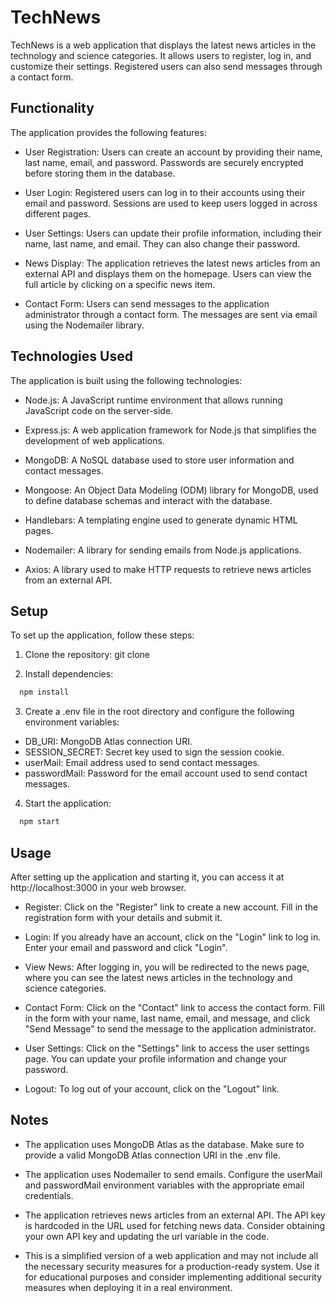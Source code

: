 
# TechNews

TechNews is a web application that displays the latest news articles in the technology and science categories. It allows users to register, log in, and customize their settings. Registered users can also send messages through a contact form.


## Functionality

The application provides the following features:

- User Registration: Users can create an account by providing their name, last name, email, and password. Passwords are securely encrypted before storing them in the database.

- User Login: Registered users can log in to their accounts using their email and password. Sessions are used to keep users logged in across different pages.

- User Settings: Users can update their profile information, including their name, last name, and email. They can also change their password.

- News Display: The application retrieves the latest news articles from an external API and displays them on the homepage. Users can view the full article by clicking on a specific news item.

- Contact Form: Users can send messages to the application administrator through a contact form. The messages are sent via email using the Nodemailer library.


## Technologies Used

The application is built using the following technologies:

- Node.js: A JavaScript runtime environment that allows running JavaScript code on the server-side.

- Express.js: A web application framework for Node.js that simplifies the development of web applications.

- MongoDB: A NoSQL database used to store user information and contact messages.

- Mongoose: An Object Data Modeling (ODM) library for MongoDB, used to define database schemas and interact with the database.

- Handlebars: A templating engine used to generate dynamic HTML pages.

- Nodemailer: A library for sending emails from Node.js applications.

- Axios: A library used to make HTTP requests to retrieve news articles from an external API.


## Setup

To set up the application, follow these steps:

1. Clone the repository: git clone <repository-url>

2. Install dependencies: 
```bash
  npm install
```
3. Create a .env file in the root directory and configure the following environment variables:

- DB_URI: MongoDB Atlas connection URI.
- SESSION_SECRET: Secret key used to sign the session cookie.
- userMail: Email address used to send contact messages.
- passwordMail: Password for the email account used to send contact messages.

4. Start the application: 
```bash
  npm start
```
## Usage

After setting up the application and starting it, you can access it at http://localhost:3000 in your web browser.

- Register: Click on the "Register" link to create a new account. Fill in the registration form with your details and submit it.

- Login: If you already have an account, click on the "Login" link to log in. Enter your email and password and click "Login".

- View News: After logging in, you will be redirected to the news page, where you can see the latest news articles in the technology and science categories.

- Contact Form: Click on the "Contact" link to access the contact form. Fill in the form with your name, last name, email, and message, and click "Send Message" to send the message to the application administrator.

- User Settings: Click on the "Settings" link to access the user settings page. You can update your profile information and change your password.

- Logout: To log out of your account, click on the "Logout" link.


## Notes

- The application uses MongoDB Atlas as the database. Make sure to provide a valid MongoDB Atlas connection URI in the .env file.

- The application uses Nodemailer to send emails. Configure the userMail and passwordMail environment variables with the appropriate email credentials.

- The application retrieves news articles from an external API. The API key is hardcoded in the URL used for fetching news data. Consider obtaining your own API key and updating the url variable in the code.

- This is a simplified version of a web application and may not include all the necessary security measures for a production-ready system. Use it for educational purposes and consider implementing additional security measures when deploying it in a real environment.

